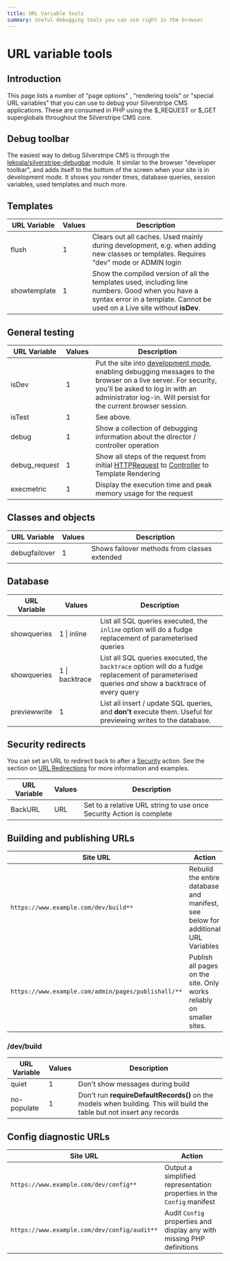 ```yaml
---
title: URL Variable tools
summary: Useful debugging tools you can use right in the browser
---
```

# URL variable tools

## Introduction

This page lists a number of "page options" , "rendering tools" or "special URL variables" that you can use to debug your
Silverstripe CMS applications.  These are consumed in PHP using the $_REQUEST or $_GET superglobals throughout the
Silverstripe CMS core.

## Debug toolbar

The easiest way to debug Silverstripe CMS is through the
[lekoala/silverstripe-debugbar](https://github.com/lekoala/silverstripe-debugbar) module.
It similar to the browser "developer toolbar", and adds itself to the bottom of the screen
when your site is in development mode. It shows you render times, database queries,
session variables, used templates and much more.

## Templates

 | URL Variable | Values | Description |
 | ------------ | ------ | ----------- |
 | flush        | 1      | Clears out all caches. Used mainly during development, e.g. when adding new classes or templates. Requires "dev" mode or ADMIN login |
 | showtemplate | 1      | Show the compiled version of all the templates used, including line numbers.  Good when you have a syntax error in a template. Cannot be used on a Live site without **isDev**. |

## General testing

 | URL Variable  | Values | Description |
 | ------------  | ------ | ----------- |
 | isDev         | 1      | Put the site into [development mode](../), enabling debugging messages to the browser on a live server.  For security, you'll be asked to log in with an administrator log-in. Will persist for the current browser session. |
 | isTest        | 1      | See above. |
 | debug         | 1      | Show a collection of debugging information about the director / controller operation        |
 | debug_request | 1      | Show all steps of the request from initial [HTTPRequest](api:SilverStripe\Control\HTTPRequest) to [Controller](api:SilverStripe\Control\Controller) to Template Rendering  |
 | execmetric    | 1      | Display the execution time and peak memory usage for the request |

## Classes and objects

 | URL Variable    | Values | Description |
 | ------------    | ------ | ----------- |
 | debugfailover   | 1      | Shows failover methods from classes extended |

## Database

 | URL Variable | Values             | Description |
 | ------------ | ------------------ | ----------- |
 | showqueries  | 1 &vert; inline    | List all SQL queries executed, the `inline` option will do a fudge replacement of parameterised queries |
 | showqueries  | 1 &vert; backtrace | List all SQL queries executed, the `backtrace` option will do a fudge replacement of parameterised queries *and* show a backtrace of every query |
 | previewwrite | 1                  | List all insert / update SQL queries, and **don't** execute them.  Useful for previewing writes to the database. |

## Security redirects

You can set an URL to redirect back to after a [Security](/developer_guides/security) action.  See the section on [URL
Redirections](/developer_guides/controllers/redirection) for more information and examples.

 | URL Variable | Values | Description |
 | ------------ | ------ | ----------- |
 | BackURL      | URL    | Set to a relative URL string to use once Security Action is complete |

## Building and publishing URLs

 | Site URL                                      | Action |
 | --------------------------------------------- | ------ |
 | `https://www.example.com/dev/build**`                | Rebuild the entire database and manifest, see below for additional URL Variables |
 | `https://www.example.com/admin/pages/publishall/**`  | Publish all pages on the site. Only works reliably on smaller sites. |

### /dev/build

 | URL Variable  | Values | Description |
 | ------------  | ------ | ----------- |
 | quiet         | 1      | Don't show messages during build |
 | no-populate   | 1      | Don't run **requireDefaultRecords()** on the models when building. This will build the table but not insert any records |

## Config diagnostic URLs

 | Site URL                                      | Action |
 | --------------------------------------------- | ------ |
 | `https://www.example.com/dev/config**`                | Output a simplified representation properties in the `Config` manifest |
 | `https://www.example.com/dev/config/audit**`  | Audit `Config` properties and display any with missing PHP definitions |
